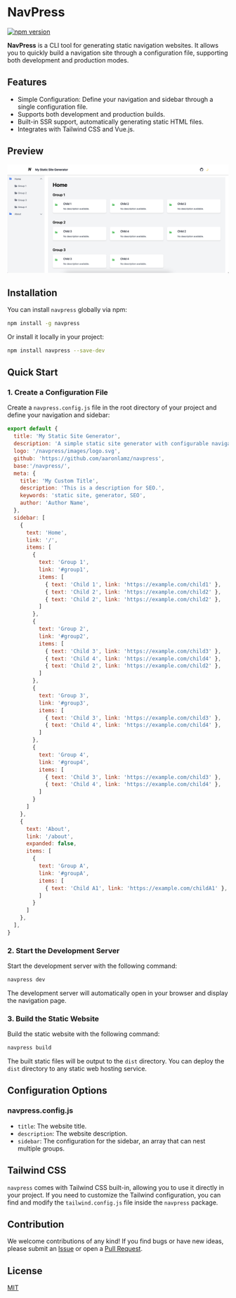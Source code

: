 
# NavPress

[![npm version](https://img.shields.io/npm/v/navpress.svg)](https://www.npmjs.com/package/navpress)

**NavPress** is a CLI tool for generating static navigation websites. It allows you to quickly build a navigation site through a configuration file, supporting both development and production modes.

## Features

- Simple Configuration: Define your navigation and sidebar through a single configuration file.
- Supports both development and production builds.
- Built-in SSR support, automatically generating static HTML files.
- Integrates with Tailwind CSS and Vue.js.

## Preview
![demo](./demo.png)

## Installation

You can install `navpress` globally via npm:

```bash
npm install -g navpress
```

Or install it locally in your project:

```bash
npm install navpress --save-dev
```

## Quick Start

### 1. Create a Configuration File

Create a `navpress.config.js` file in the root directory of your project and define your navigation and sidebar:

```javascript
export default {
  title: 'My Static Site Generator',
  description: 'A simple static site generator with configurable navigation',
  logo: '/navpress/images/logo.svg',
  github: 'https://github.com/aaronlamz/navpress',
  base:'/navpress/',
  meta: {
    title: 'My Custom Title',
    description: 'This is a description for SEO.',
    keywords: 'static site, generator, SEO',
    author: 'Author Name',
  },
  sidebar: [
    { 
      text: 'Home', 
      link: '/', 
      items: [
        {
          text: 'Group 1',
          link: '#group1',
          items: [
            { text: 'Child 1', link: 'https://example.com/child1' },
            { text: 'Child 2', link: 'https://example.com/child2' },
            { text: 'Child 2', link: 'https://example.com/child2' },
          ]
        },
        {
          text: 'Group 2',
          link: '#group2',
          items: [
            { text: 'Child 3', link: 'https://example.com/child3' },
            { text: 'Child 4', link: 'https://example.com/child4' },
            { text: 'Child 2', link: 'https://example.com/child2' },
          ]
        },
        {
          text: 'Group 3',
          link: '#group3',
          items: [
            { text: 'Child 3', link: 'https://example.com/child3' },
            { text: 'Child 4', link: 'https://example.com/child4' },
          ]
        },
        {
          text: 'Group 4',
          link: '#group4',
          items: [
            { text: 'Child 3', link: 'https://example.com/child3' },
            { text: 'Child 4', link: 'https://example.com/child4' },
          ]
        }
      ]
    },
    { 
      text: 'About', 
      link: '/about',
      expanded: false,
      items: [
        {
          text: 'Group A',
          link: '#groupA',
          items: [
            { text: 'Child A1', link: 'https://example.com/childA1' },
          ]
        }
      ]
    },
  ],
}
```

### 2. Start the Development Server

Start the development server with the following command:

```bash
navpress dev
```

The development server will automatically open in your browser and display the navigation page.

### 3. Build the Static Website

Build the static website with the following command:

```bash
navpress build
```

The built static files will be output to the `dist` directory. You can deploy the `dist` directory to any static web hosting service.

## Configuration Options

### navpress.config.js

- `title`: The website title.
- `description`: The website description.
- `sidebar`: The configuration for the sidebar, an array that can nest multiple groups.

## Tailwind CSS

`navpress` comes with Tailwind CSS built-in, allowing you to use it directly in your project. If you need to customize the Tailwind configuration, you can find and modify the `tailwind.config.js` file inside the `navpress` package.

## Contribution

We welcome contributions of any kind! If you find bugs or have new ideas, please submit an [Issue](https://github.com/aaronlamz/navpress/issues) or open a [Pull Request](https://github.com/aaronlamz/navpress/pulls).

## License

[MIT](https://github.com/aaronlamz/navpress/blob/main/LICENSE)
